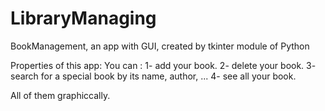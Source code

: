 # LibraryManaging
BookManagement, an app with GUI, created by tkinter module of Python


Properties of this app:
You can :
1- add your book.
2- delete your book.
3- search for a special book by its name, author, ...
4- see all your book.

All of them graphiccally.
